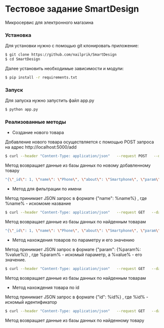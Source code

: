 <h1>Тестовое задание SmartDesign</h1>
Микросервис для электронного магазина
<h3>Установка</h3>
Для установки нужно с помощью git клонировать приложение:

```sh
$ git clone https://github.com/nailprik/SmartDesign
$ cd SmartDesign
```

Далее установить необходимые зависимости и модули:

```sh
$ pip install -r requirements.txt
```

<h3>Запуск</h3>
Для запуска нужно запустить файл app.py

```sh
$ python app.py
```

<h3>Реализованные методы</h3>

* Создание нового товара

Добавление нового товара осуществляется с помощью POST запроса на адрес http://localhost:5000/add
```sh
$ curl --header "Content-Type: application/json"   --request POST   --data '{"name":"Phone","about":"Smartphone","param":[{"Internet":"5G"},{"Display":"Amoled"}]}'   http://localhost:5000/add
```
Метод возвращает данные из базы данных по новому добавленному товару

```sh
"{\"_id\": 1, \"name\": \"Phone\", \"about\": \"Smartphone\", \"param\": [{\"Internet\": \"5G\"},{\"Display\": \"Amoled\"}]}"
```

* Метод для фильтрации по имени

Метод принимает JSON запрос в формате {"name": %name%} , где %name% - искомоме название
```sh
$ curl --header "Content-Type: application/json"   --request GET   --data '{"name":"Phone"}'   http://localhost:5000/get_name
```
Метод возвращает данные из базы данных по найденным товарам

```sh
"{\"_id\": 1, \"name\": \"Phone\", \"about\": \"Smartphone\", \"param\": [{\"Internet\": \"5G\"},{\"Display\": \"Amoled\"}]}"
```

* Метод нахождения товаров по параметру и его значению

Метод принимает JSON запрос в формате {"param": {%param%: %value%}} , где %param% - искомый параметр, а %value% - его значение.

```sh
$ curl --header "Content-Type: application/json"   --request GET   --data '{"param": {%param%: %value%}}'   http://localhost:5000/get_param
```

Метод возвращает данные из базы данных по найденным товарам

* Метод нахождения товара по id

Метод принимает JSON запрос в формате {"id": %id%} , где %id% - искомый идентификатор

```sh
$ curl --header "Content-Type: application/json"   --request GET   --data '{"id":%id%}'   http://localhost:5000/get_id
```
Метод возвращает данные из базы данных по найденному товару



